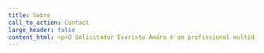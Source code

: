 ```yaml
---
title: Sobre
call_to_action: Contact
large_header: false
content_html: <p>O Solicitador Evaristo Amáro é um profissional multidisciplinar que se pauta por um grande profissionalismo nos serviços que presta, cujo empenho e respeito pela qualidade de serviços aos seus clientes, se caracteriza, também, pelo tempo efetivo de resposta.</p><p>O serviço prestado é sempre personalizado e que valoriza as características únicas de cada cliente, procurando sempre as melhores soluções para cada caso em particular.</p><p>Seja na resolução de diferendos legais, mediação ou mesmo na estruturação e idealização da sua empresa, até à realização de actos notariais, registos, inventários, aconselhamento jurídico e ainda no domínio das execuções judiciais.</p><p>Receba o melhor acompanhamento em questões legais relacionadas com a estruturação de empresas, migração, direito da família e civil, registo automóvel e legalização de veículos, recuperação de crédito, arrendamento habitacional e condomínios, direito imobiliário, atos notoriais, contratos e muitos outros.</p>
---
```

